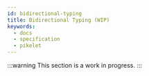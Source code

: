 ```yaml
---
id: bidirectional-typing
title: Bidirectional Typing (WIP)
keywords:
  - docs
  - specification
  - pikelet
---
```


:::warning
This section is a work in progress.
:::
